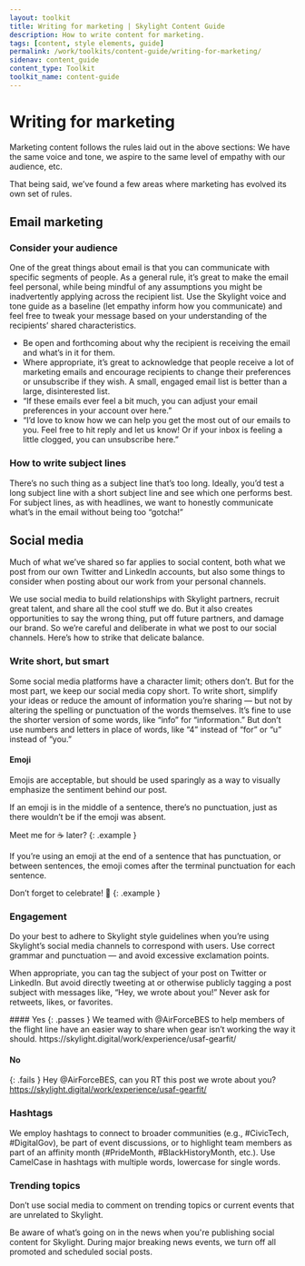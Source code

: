 ```yaml
---
layout: toolkit
title: Writing for marketing | Skylight Content Guide
description: How to write content for marketing.
tags: [content, style elements, guide]
permalink: /work/toolkits/content-guide/writing-for-marketing/
sidenav: content_guide
content_type: Toolkit
toolkit_name: content-guide
---
```


# Writing for marketing

Marketing content follows the rules laid out in the above sections: We have the same voice and tone, we aspire to the same level of empathy with our audience, etc.

That being said, we’ve found a few areas where marketing has evolved its own set of rules.


## Email marketing

### Consider your audience

One of the great things about email is that you can communicate with specific segments of people. As a general rule, it’s great to make the email feel personal, while being mindful of any assumptions you might be inadvertently applying across the recipient list. Use the Skylight voice and tone guide as a baseline (let empathy inform how you communicate) and feel free to tweak your message based on your understanding of the recipients’ shared characteristics.

* Be open and forthcoming about why the recipient is receiving the email and what’s in it for them.
* Where appropriate, it’s great to acknowledge that people receive a lot of marketing emails and encourage recipients to change their preferences or unsubscribe if they wish. A small, engaged email list is better than a large, disinterested list.
* “If these emails ever feel a bit much, you can adjust your email preferences in your account over here.”
* “I’d love to know how we can help you get the most out of our emails to you. Feel free to hit reply and let us know! Or if your inbox is feeling a little clogged, you can unsubscribe here.”


### How to write subject lines

There’s no such thing as a subject line that’s too long. Ideally, you’d test a long subject line with a short subject line and see which one performs best. For subject lines, as with headlines, we want to honestly communicate what’s in the email without being too “gotcha!”


## Social media

Much of what we’ve shared so far applies to social content, both what we post from our own Twitter and LinkedIn accounts, but also some things to consider when posting about our work from your personal channels.

We use social media to build relationships with Skylight partners, recruit great talent, and share all the cool stuff we do. But it also creates opportunities to say the wrong thing, put off future partners, and damage our brand. So we’re careful and deliberate in what we post to our social channels. Here’s how to strike that delicate balance.


### Write short, but smart

Some social media platforms have a character limit; others don’t. But for the most part, we keep our social media copy short. To write short, simplify your ideas or reduce the amount of information you’re sharing — but not by altering the spelling or punctuation of the words themselves. It’s fine to use the shorter version of some words, like “info” for “information.” But don’t use numbers and letters in place of words, like “4” instead of “for” or “u” instead of “you.”


#### Emoji

Emojis are acceptable, but should be used sparingly as a way to visually emphasize the sentiment behind our post.

If an emoji is in the middle of a sentence, there’s no punctuation, just as there wouldn’t be if the emoji was absent.

Meet me for ☕ later?
{: .example }

If you’re using an emoji at the end of a sentence that has punctuation, or between sentences, the emoji comes after the terminal punctuation for each sentence.

Don’t forget to celebrate! 🎉
{: .example }


### Engagement

Do your best to adhere to Skylight style guidelines when you’re using Skylight’s social media channels to correspond with users. Use correct grammar and punctuation — and avoid excessive exclamation points.

When appropriate, you can tag the subject of your post on Twitter or LinkedIn. But avoid directly tweeting at or otherwise publicly tagging a post subject with messages like, “Hey, we wrote about you!” Never ask for retweets, likes, or favorites.

<div class="example" markdown="1">
#### Yes
{: .passes }
We teamed with @AirForceBES to help members of the flight line have an easier way to share when gear isn’t working the way it should. https://skylight.digital/work/experience/usaf-gearfit/

#### No
{: .fails }
Hey @AirForceBES, can you RT this post we wrote about you? https://skylight.digital/work/experience/usaf-gearfit/
</div>


### Hashtags

We employ hashtags to connect to broader communities (e.g., #CivicTech, #DigitalGov), be part of event discussions, or to highlight team members as part of an affinity month (#PrideMonth, #BlackHistoryMonth, etc.). Use CamelCase in hashtags with multiple words, lowercase for single words.


### Trending topics

Don’t use social media to comment on trending topics or current events that are unrelated to Skylight.

Be aware of what’s going on in the news when you're publishing social content for Skylight. During major breaking news events, we turn off all promoted and scheduled social posts.

